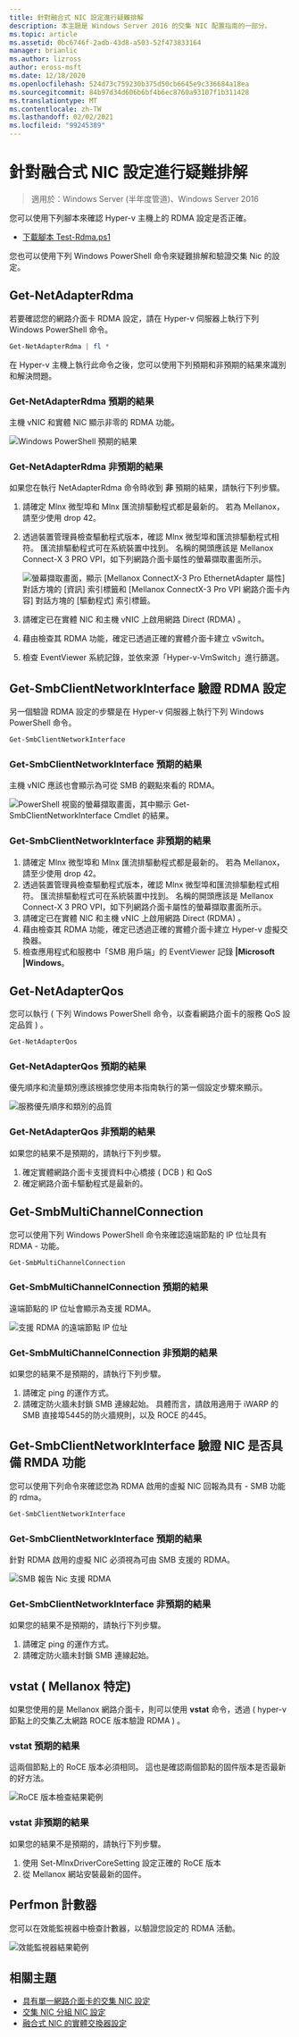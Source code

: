 ```yaml
---
title: 針對融合式 NIC 設定進行疑難排解
description: 本主題是 Windows Server 2016 的交集 NIC 配置指南的一部分。
ms.topic: article
ms.assetid: 0bc6746f-2adb-43d8-a503-52f473833164
manager: brianlic
ms.author: lizross
author: eross-msft
ms.date: 12/18/2020
ms.openlocfilehash: 524d73c759230b375d50cb6645e9c336684a18ea
ms.sourcegitcommit: 84b97d34d606b6bf4b6ec8760a93107f1b311428
ms.translationtype: MT
ms.contentlocale: zh-TW
ms.lasthandoff: 02/02/2021
ms.locfileid: "99245389"
---
```

# <a name="troubleshooting-converged-nic-configurations"></a>針對融合式 NIC 設定進行疑難排解

>適用於：Windows Server (半年度管道)、Windows Server 2016

您可以使用下列腳本來確認 Hyper-v 主機上的 RDMA 設定是否正確。

- [下載腳本 Test-Rdma.ps1](https://github.com/Microsoft/SDN/blob/master/Diagnostics/Test-Rdma.ps1)

您也可以使用下列 Windows PowerShell 命令來疑難排解和驗證交集 Nic 的設定。

## <a name="get-netadapterrdma"></a>Get-NetAdapterRdma

若要確認您的網路介面卡 RDMA 設定，請在 Hyper-v 伺服器上執行下列 Windows PowerShell 命令。

```powershell
Get-NetAdapterRdma | fl *
```

在 Hyper-v 主機上執行此命令之後，您可以使用下列預期和非預期的結果來識別和解決問題。

### <a name="get-netadapterrdma-expected-results"></a>Get-NetAdapterRdma 預期的結果

主機 vNIC 和實體 NIC 顯示非零的 RDMA 功能。

![Windows PowerShell 預期的結果](../../media/Converged-NIC/CNIC-Troubleshooting/cnic-tshoot-01.jpg)

### <a name="get-netadapterrdma-unexpected-results"></a>Get-NetAdapterRdma 非預期的結果

如果您在執行 NetAdapterRdma 命令時收到 **非** 預期的結果，請執行下列步驟。

1. 請確定 Mlnx 微型埠和 Mlnx 匯流排驅動程式都是最新的。 若為 Mellanox，請至少使用 drop 42。
2. 透過裝置管理員檢查驅動程式版本，確認 Mlnx 微型埠和匯流排驅動程式相符。 匯流排驅動程式可在系統裝置中找到。 名稱的開頭應該是 Mellanox Connect-X 3 PRO VPI，如下列網路介面卡屬性的螢幕擷取畫面所示。

   ![螢幕擷取畫面，顯示 [Mellanox ConnectX-3 Pro EthernetAdapter 屬性] 對話方塊的 [資訊] 索引標籤和 [Mellanox ConnectX-3 Pro VPI 網路介面卡內容] 對話方塊的 [驅動程式] 索引標籤。](../../media/Converged-NIC/CNIC-Troubleshooting/cnic-tshoot-02.jpg)

4. 請確定已在實體 NIC 和主機 vNIC 上啟用網路 Direct (RDMA) 。
5. 藉由檢查其 RDMA 功能，確定已透過正確的實體介面卡建立 vSwitch。
6. 檢查 EventViewer 系統記錄，並依來源「Hyper-v-VmSwitch」進行篩選。

## <a name="get-smbclientnetworkinterface-verifies-rdma-configuration"></a>Get-SmbClientNetworkInterface 驗證 RDMA 設定

另一個驗證 RDMA 設定的步驟是在 Hyper-v 伺服器上執行下列 Windows PowerShell 命令。

```powershell
Get-SmbClientNetworkInterface
```

### <a name="get-smbclientnetworkinterface-expected-results"></a>Get-SmbClientNetworkInterface 預期的結果

主機 vNIC 應該也會顯示為可從 SMB 的觀點來看的 RDMA。

![PowerShell 視窗的螢幕擷取畫面，其中顯示 Get-SmbClientNetworkInterface Cmdlet 的結果。](../../media/Converged-NIC/CNIC-Troubleshooting/cnic-tshoot-03.jpg)

### <a name="get-smbclientnetworkinterface-unexpected-results"></a>Get-SmbClientNetworkInterface 非預期的結果

1. 請確定 Mlnx 微型埠和 Mlnx 匯流排驅動程式都是最新的。 若為 Mellanox，請至少使用 drop 42。
2. 透過裝置管理員檢查驅動程式版本，確認 Mlnx 微型埠和匯流排驅動程式相符。 匯流排驅動程式可在系統裝置中找到。 名稱的開頭應該是 Mellanox Connect-X 3 PRO VPI，如下列網路介面卡屬性的螢幕擷取畫面所示。
3. 請確定已在實體 NIC 和主機 vNIC 上啟用網路 Direct (RDMA) 。
4. 藉由檢查其 RDMA 功能，確定已透過正確的實體介面卡建立 Hyper-v 虛擬交換器。
5. 檢查應用程式和服務中「SMB 用戶端」的 EventViewer 記錄 **|Microsoft |Windows**。

## <a name="get-netadapterqos"></a>Get-NetAdapterQos

您可以執行 \( 下列 Windows PowerShell 命令，以查看網路介面卡的服務 QoS 設定品質 \) 。

```powershell
Get-NetAdapterQos
```

### <a name="get-netadapterqos-expected-results"></a>Get-NetAdapterQos 預期的結果

優先順序和流量類別應該根據您使用本指南執行的第一個設定步驟來顯示。

![服務優先順序和類別的品質](../../media/Converged-NIC/CNIC-Troubleshooting/cnic-tshoot-04.jpg)

### <a name="get-netadapterqos-unexpected-results"></a>Get-NetAdapterQos 非預期的結果

如果您的結果不是預期的，請執行下列步驟。

1. 確定實體網路介面卡支援資料中心橋接 \( DCB \) 和 QoS
2. 確定網路介面卡驅動程式是最新的。

## <a name="get-smbmultichannelconnection"></a>Get-SmbMultiChannelConnection

您可以使用下列 Windows PowerShell 命令來確認遠端節點的 IP 位址具有 RDMA \- 功能。

```powershell
Get-SmbMultiChannelConnection
```

### <a name="get-smbmultichannelconnection-expected-results"></a>Get-SmbMultiChannelConnection 預期的結果

遠端節點的 IP 位址會顯示為支援 RDMA。

![支援 RDMA 的遠端節點 IP 位址](../../media/Converged-NIC/CNIC-Troubleshooting/cnic-tshoot-05.jpg)

### <a name="get-smbmultichannelconnection-unexpected-results"></a>Get-SmbMultiChannelConnection 非預期的結果

如果您的結果不是預期的，請執行下列步驟。

1. 請確定 ping 的運作方式。
2. 請確定防火牆未封鎖 SMB 連線起始。 具體而言，請啟用適用于 iWARP 的 SMB 直接埠5445的防火牆規則，以及 ROCE 的445。

## <a name="get-smbclientnetworkinterface-verifies-nic-is-rmda-capable"></a>Get-SmbClientNetworkInterface 驗證 NIC 是否具備 RMDA 功能

您可以使用下列命令來確認您為 RDMA 啟用的虛擬 NIC 回報為具有 \- SMB 功能的 rdma。

```powershell
Get-SmbClientNetworkInterface
```

### <a name="get-smbclientnetworkinterface-expected-results"></a>Get-SmbClientNetworkInterface 預期的結果

針對 RDMA 啟用的虛擬 NIC 必須視為可由 SMB 支援的 RDMA。

![SMB 報告 Nic 支援 RDMA](../../media/Converged-NIC/CNIC-Troubleshooting/cnic-tshoot-06.jpg)

### <a name="get-smbclientnetworkinterface-unexpected-results"></a>Get-SmbClientNetworkInterface 非預期的結果

如果您的結果不是預期的，請執行下列步驟。

1. 請確定 ping 的運作方式。
2. 請確定防火牆未封鎖 SMB 連線起始。

## <a name="vstat-mellanox-specific"></a>vstat \( Mellanox 特定\)

如果您使用的是 Mellanox 網路介面卡，則可以使用 **vstat** 命令，透過 \( hyper-v 節點上的交集乙太網路 ROCE 版本驗證 RDMA \) 。

### <a name="vstat-expected-results"></a>vstat 預期的結果

這兩個節點上的 RoCE 版本必須相同。 這也是確認兩個節點的固件版本是否最新的好方法。

![RoCE 版本檢查結果範例](../../media/Converged-NIC/CNIC-Troubleshooting/cnic-tshoot-07.jpg)

### <a name="vstat-unexpected-results"></a>vstat 非預期的結果

如果您的結果不是預期的，請執行下列步驟。

1. 使用 Set-MlnxDriverCoreSetting 設定正確的 RoCE 版本
2. 從 Mellanox 網站安裝最新的固件。

## <a name="perfmon-counters"></a>Perfmon 計數器

您可以在效能監視器中檢查計數器，以驗證您設定的 RDMA 活動。

![效能監視器結果範例](../../media/Converged-NIC/CNIC-Troubleshooting/cnic-tshoot-08.jpg)

## <a name="related-topics"></a>相關主題

- [具有單一網路介面卡的交集 NIC 設定](cnic-single.md)
- [交集 NIC 分組 NIC 設定](cnic-datacenter.md)
- [融合式 NIC 的實體交換器設定](cnic-app-switch-config.md)
